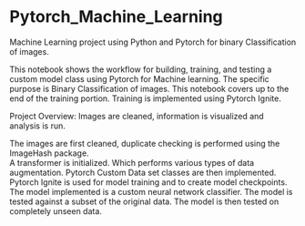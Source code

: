 # Pytorch_Machine_Learning
Machine Learning project using Python and Pytorch for binary Classification of images.


This notebook shows the workflow for building, training, and testing a custom model class using Pytorch for Machine learning. The specific purpose is Binary Classification of images. This notebook covers up to the end of the training portion. Training is implemented using Pytorch Ignite.


Project Overview: Images are cleaned, information is visualized and analysis is run.

The images are first cleaned, duplicate checking is performed using the ImageHash package. \
A transformer is initialized. Which performs various types of data augmentation.
Pytorch Custom Data set classes are then implemented.
Pytorch Ignite is used for model training and to create model checkpoints.
The model implemented is a custom neural network classifier.
The model is tested against a subset of the original data.
The model is then tested on completely unseen data.
